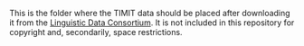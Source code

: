 This is the folder where the TIMIT data should be placed after downloading it from the [Linguistic Data Consortium](https://www.ldc.upenn.edu/). It is not included in this repository for copyright and, secondarily, space restrictions.
